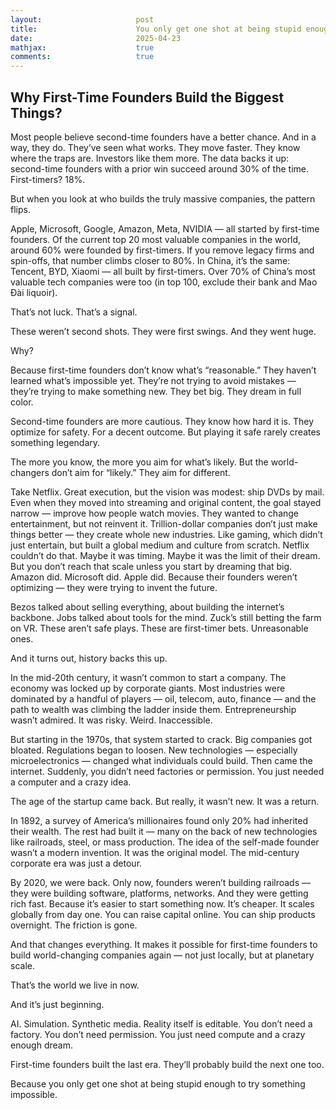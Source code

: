 ```yaml
---
layout:                     post
title:                      You only get one shot at being stupid enough to try something impossible
date:                       2025-04-23
mathjax:                    true
comments:                   true
---
```


## Why First-Time Founders Build the Biggest Things?

Most people believe second-time founders have a better chance. And in a way, they do. They’ve seen what works. They move faster. They know where the traps are. Investors like them more. The data backs it up: second-time founders with a prior win succeed around 30% of the time. First-timers? 18%.

But when you look at who builds the truly massive companies, the pattern flips.

Apple, Microsoft, Google, Amazon, Meta, NVIDIA — all started by first-time founders. Of the current top 20 most valuable companies in the world, around 60% were founded by first-timers. If you remove legacy firms and spin-offs, that number climbs closer to 80%. In China, it’s the same: Tencent, BYD, Xiaomi — all built by first-timers. Over 70% of China’s most valuable tech companies were too (in top 100, exclude their bank and Mao Đài liquoir).

That’s not luck. That’s a signal.

These weren’t second shots. They were first swings. And they went huge.

Why?

Because first-time founders don’t know what’s “reasonable.” They haven’t learned what’s impossible yet. They’re not trying to avoid mistakes — they’re trying to make something new. They bet big. They dream in full color.

Second-time founders are more cautious. They know how hard it is. They optimize for safety. For a decent outcome. But playing it safe rarely creates something legendary.

The more you know, the more you aim for what’s likely. But the world-changers don’t aim for “likely.” They aim for different.

Take Netflix. Great execution, but the vision was modest: ship DVDs by mail. Even when they moved into streaming and original content, the goal stayed narrow — improve how people watch movies. They wanted to change entertainment, but not reinvent it. Trillion-dollar companies don’t just make things better — they create whole new industries. Like gaming, which didn’t just entertain, but built a global medium and culture from scratch. Netflix couldn’t do that. Maybe it was timing. Maybe it was the limit of their dream. But you don’t reach that scale unless you start by dreaming that big. Amazon did. Microsoft did. Apple did. Because their founders weren’t optimizing — they were trying to invent the future.

Bezos talked about selling everything, about building the internet’s backbone. Jobs talked about tools for the mind. Zuck’s still betting the farm on VR. These aren’t safe plays. These are first-timer bets. Unreasonable ones.

And it turns out, history backs this up.

In the mid-20th century, it wasn’t common to start a company. The economy was locked up by corporate giants. Most industries were dominated by a handful of players — oil, telecom, auto, finance — and the path to wealth was climbing the ladder inside them. Entrepreneurship wasn’t admired. It was risky. Weird. Inaccessible.

But starting in the 1970s, that system started to crack. Big companies got bloated. Regulations began to loosen. New technologies — especially microelectronics — changed what individuals could build. Then came the internet. Suddenly, you didn’t need factories or permission. You just needed a computer and a crazy idea.

The age of the startup came back. But really, it wasn’t new. It was a return.

In 1892, a survey of America’s millionaires found only 20% had inherited their wealth. The rest had built it — many on the back of new technologies like railroads, steel, or mass production. The idea of the self-made founder wasn’t a modern invention. It was the original model. The mid-century corporate era was just a detour.

By 2020, we were back. Only now, founders weren’t building railroads — they were building software, platforms, networks. And they were getting rich fast. Because it’s easier to start something now. It’s cheaper. It scales globally from day one. You can raise capital online. You can ship products overnight. The friction is gone.

And that changes everything. It makes it possible for first-time founders to build world-changing companies again — not just locally, but at planetary scale.

That’s the world we live in now.

And it’s just beginning.

AI. Simulation. Synthetic media. Reality itself is editable. You don’t need a factory. You don’t need permission. You just need compute and a crazy enough dream.

First-time founders built the last era. They’ll probably build the next one too.

Because you only get one shot at being stupid enough to try something impossible.

